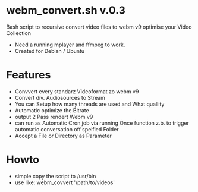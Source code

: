 # webm_convert.sh v.0.3

Bash script to recursive convert video files to webm v9
optimise your Video Collection

+ Need a running mplayer and ffmpeg to work.
+ Created for Debian / Ubuntu

# Features
+ Convvert every standarz Videoformat zo webm v9
+ Convert div. Audiosources to Stream
+ You can Setup how many threads are used and What quallity
+ Automatic optimize the Bitrate
+ output 2 Pass rendert Webm v9
+ can run as Automatic Cron job via running Once function z.b. to trigger automatic conversation off speified Folder
+ Accept a File or Directory as Parameter

# Howto
+ simple copy the script to /usr/bin
+ use like: webm_covvert '/path/to/videos' 
